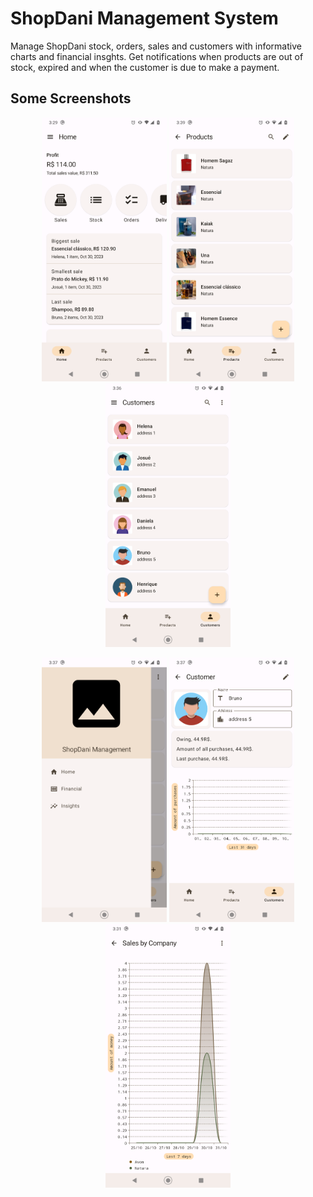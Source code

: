 # ShopDani Management System
<p>Manage ShopDani stock, orders, sales and customers with informative charts and financial insghts. Get notifications when products are out of stock, expired and when the customer is due to make a payment.
</p>

## Some Screenshots
<p align="center">
    <img alt="Home screen" src="images/home_print.png" width="200"> <img alt="Products screen" src="images/products_print.png" width="200"> <img alt="Customers screen" src="images/customers_print.png" width="200">
</p>
<p align="center">
    <img alt="Drawer menu" src="images/drawer_menu_print.png" width="200"> <img alt="Customer screen" src="images/customer_print.png" width="200"> <img alt="Sales by Company chart screen" src="images/sales_by_company_chart_print.png" width="200">
</p>
